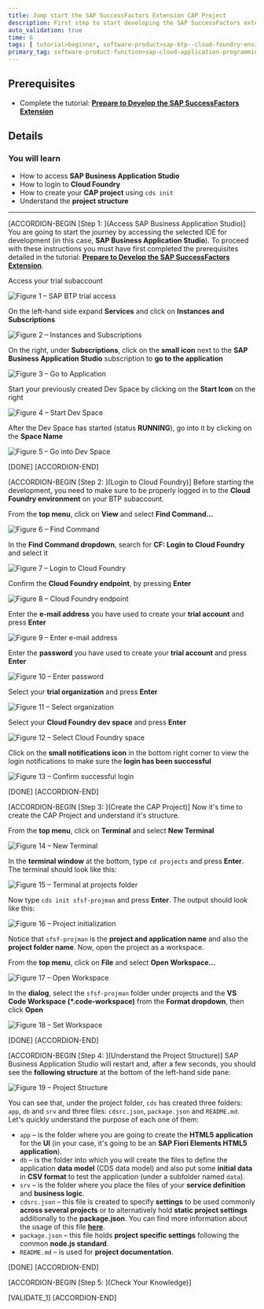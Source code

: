 ```yaml
---
title: Jump start the SAP SuccessFactors Extension CAP Project
description: First step to start developing the SAP SuccessFactors extension
auto_validation: true
time: 6
tags: [ tutorial>beginner, software-product>sap-btp--cloud-foundry-environment]
primary_tag: software-product-function>sap-cloud-application-programming-model
---
```


## Prerequisites
 - Complete the tutorial: [**Prepare to Develop the SAP SuccessFactors Extension**](cap-extend-sfsf-intro)

## Details
### You will learn
  - How to access **SAP Business Application Studio**
  - How to login to **Cloud Foundry**
  - How to create your **CAP project** using `cds init`
  - Understand the **project structure**

---

[ACCORDION-BEGIN [Step 1: ](Access SAP Business Application Studio)]
You are going to start the journey by accessing the selected IDE for development (in this case, **SAP Business Application Studio**). To proceed with these instructions you must have first completed the prerequisites detailed in the tutorial: [**Prepare to Develop the SAP SuccessFactors Extension**](cap-extend-sfsf-intro).

Access your trial subaccount

![Figure 1 – SAP BTP trial access](trial.png)

On the left-hand side expand **Services** and click on **Instances and Subscriptions**

![Figure 2 – Instances and Subscriptions](instances-subscriptions.png)

On the right, under **Subscriptions**, click on the **small icon** next to the **SAP Business Application Studio** subscription to **go to the application**

![Figure 3 – Go to Application](go-to-application.png)

 Start your previously created Dev Space by clicking on the **Start Icon** on the right

 ![Figure 4 – Start Dev Space](start-dev-space.png)

 After the Dev Space has started (status **RUNNING**), go into it by clicking on the **Space Name**

 ![Figure 5 – Go into Dev Space](go-into-dev-space.png)

[DONE]
[ACCORDION-END]

[ACCORDION-BEGIN [Step 2: ](Login to Cloud Foundry)]
Before starting the development, you need to make sure to be properly logged in to the **Cloud Foundry environment** on your BTP subaccount.

From the **top menu**, click on **View** and select **Find Command…**

![Figure 6 – Find Command](find-command.png)

In the **Find Command dropdown**, search for **CF: Login to Cloud Foundry** and select it

![Figure 7 – Login to Cloud Foundry](login-to-cf.png)

Confirm the **Cloud Foundry endpoint**, by pressing **Enter**

![Figure 8 – Cloud Foundry endpoint](cf-endpoint.png)

Enter the **e-mail address** you have used to create your **trial account** and press **Enter**

![Figure 9 – Enter e-mail address](e-mail.png)

Enter the **password** you have used to create your **trial account** and press **Enter**

![Figure 10 – Enter password](password.png)

Select your **trial organization** and press **Enter**

![Figure 11 – Select organization](select-org.png)

Select your **Cloud Foundry dev space** and press **Enter**

![Figure 12 – Select Cloud Foundry space](select-space.png)

Click on the **small notifications icon** in the bottom right corner to view the login notifications to make sure the **login has been successful**

![Figure 13 – Confirm successful login](confirm-login.png)

[DONE]
[ACCORDION-END]

[ACCORDION-BEGIN [Step 3: ](Create the CAP Project)]
Now it's time to create the CAP Project and understand it's structure.

From the **top menu**, click on **Terminal** and select **New Terminal**

![Figure 14 – New Terminal](new-terminal.png)

In the **terminal window** at the bottom, type `cd projects` and press **Enter**. The terminal should look like this:

![Figure 15 – Terminal at projects folder](projects-folder.png)

Now type `cds init sfsf-projman` and press **Enter**. The output should look like this:

![Figure 16 – Project initialization](project-init.png)

Notice that `sfsf-projman` is the **project and application name** and also the **project folder name**. Now, open the project as a workspace.

From the **top menu**, click on **File** and select **Open Workspace…**

![Figure 17 – Open Workspace](open-workspace.png)

In the **dialog**, select the `sfsf-projman` folder under projects and the **VS Code Workspace (*.code-workspace)** from the **Format dropdown**, then click **Open**

![Figure 18 – Set Workspace](set-workspace.png)

[DONE]
[ACCORDION-END]

[ACCORDION-BEGIN [Step 4: ](Understand the Project Structure)]
SAP Business Application Studio will restart and, after a few seconds, you should see the **following structure** at the bottom of the left-hand side pane:

![Figure 19 – Project Structure](project-structure.png)

You can see that, under the project folder, `cds` has created three folders: `app`, `db` and `srv` and three files: `cdsrc.json`, `package.json` and `README.md`. Let's quickly understand the purpose of each one of them:

- `app` – is the folder where you are going to create the **HTML5 application** for the **UI** (in your case, it's going to be an **SAP Fiori Elements HTML5 application**).
- `db` – is the folder into which you will create the files to define the application **data model** (CDS data model) and also put some **initial data** in **CSV format** to test the application (under a subfolder named `data`).
- `srv` – is the folder where you place the files of your **service definition** and **business logic**.
- `cdsrc.json` – this file is created to specify **settings** to be used commonly **across several projects** or to alternatively hold **static project settings** additionally to the **package.json**. You can find more information about the usage of this file [**here**](https://cap.cloud.sap/docs/node.js/cds-env).
- `package.json` – this file holds **project specific settings** following the common **node.js standard**.
- `README.md` – is used for **project documentation**.

[DONE]
[ACCORDION-END]

[ACCORDION-BEGIN [Step 5: ](Check Your Knowledge)]

[VALIDATE_1]
[ACCORDION-END]
